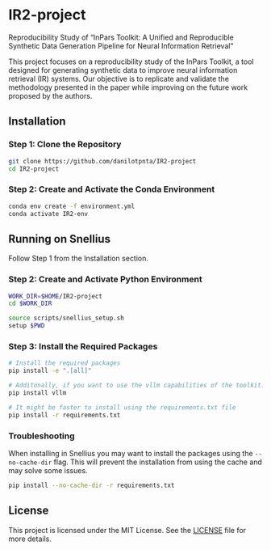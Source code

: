 # IR2-project

Reproducibility Study of “InPars Toolkit: A Unified and Reproducible Synthetic Data Generation Pipeline for Neural Information Retrieval”

This project focuses on a reproducibility study of the InPars Toolkit, a tool designed for generating synthetic data to improve neural information retrieval (IR) systems. Our objective is to replicate and validate the methodology presented in the paper while improving on the future work proposed by the authors.

## Installation

### Step 1: Clone the Repository

```bash
git clone https://github.com/danilotpnta/IR2-project
cd IR2-project
```

### Step 2: Create and Activate the Conda Environment

```bash
conda env create -f environment.yml
conda activate IR2-env
```

## Running on Snellius

Follow Step 1 from the Installation section.

### Step 2: Create and Activate Python Environment

```bash
WORK_DIR=$HOME/IR2-project
cd $WORK_DIR

source scripts/snellius_setup.sh
setup $PWD
```

### Step 3: Install the Required Packages

```bash
# Install the required packages
pip install -e ".[all]"

# Additonally, if you want to use the vllm capabilities of the toolkit:
pip install vllm

# It might be faster to install using the requirements.txt file
pip install -r requirements.txt
```

### Troubleshooting

When installing in Snellius you may want to install the packages using the `--no-cache-dir` flag. This will prevent the installation from using the cache and may solve some issues.

```bash
pip install --no-cache-dir -r requirements.txt
```

## License

This project is licensed under the MIT License. See the [LICENSE](LICENSE) file for more details.
